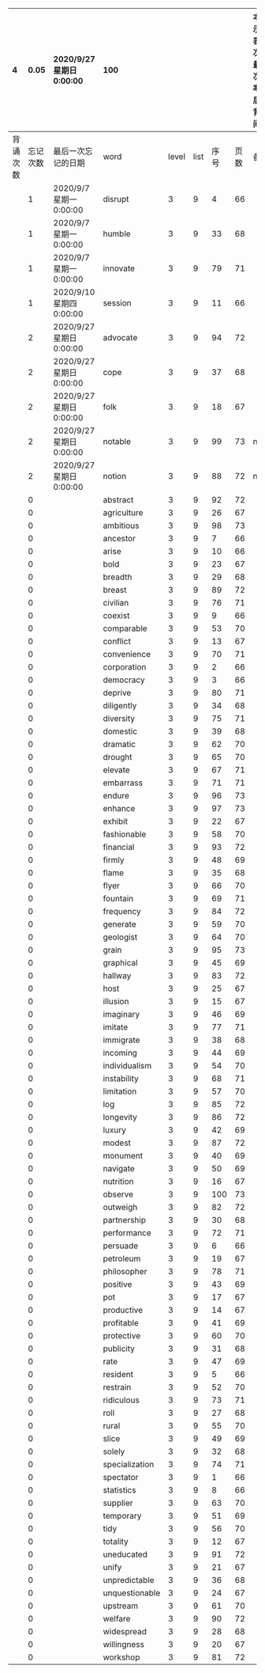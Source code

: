 |4|0.05|2020/9/27 星期日 0:00:00|100|||||本行表示本列表背诵次数，最后一次遗忘率和最后一次背诵时间||
|:--|:--|:--|:--|:--|:--|:--|:--|:--|:--|
|背诵次数|忘记次数|最后一次忘记的日期|word|level|list|序号|页数|备注|助记备注|
||1|2020/9/7 星期一 0:00:00|disrupt|3|9|4|66|||
||1|2020/9/7 星期一 0:00:00|humble|3|9|33|68|||
||1|2020/9/7 星期一 0:00:00|innovate|3|9|79|71|||
||1|2020/9/10 星期四 0:00:00|session|3|9|11|66|||
||2|2020/9/27 星期日 0:00:00|advocate|3|9|94|72|||
||2|2020/9/27 星期日 0:00:00|cope|3|9|37|68|||
||2|2020/9/27 星期日 0:00:00|folk|3|9|18|67|||
||2|2020/9/27 星期日 0:00:00|notable|3|9|99|73|notion||
||2|2020/9/27 星期日 0:00:00|notion|3|9|88|72|notable||
||0||abstract|3|9|92|72|||
||0||agriculture|3|9|26|67|||
||0||ambitious|3|9|98|73|||
||0||ancestor|3|9|7|66|||
||0||arise|3|9|10|66|||
||0||bold|3|9|23|67|||
||0||breadth|3|9|29|68|||
||0||breast|3|9|89|72|||
||0||civilian|3|9|76|71|||
||0||coexist|3|9|9|66|||
||0||comparable|3|9|53|70|||
||0||conflict|3|9|13|67|||
||0||convenience|3|9|70|71|||
||0||corporation|3|9|2|66|||
||0||democracy|3|9|3|66|||
||0||deprive|3|9|80|71|||
||0||diligently|3|9|34|68|||
||0||diversity|3|9|75|71|||
||0||domestic|3|9|39|68|||
||0||dramatic|3|9|62|70|||
||0||drought|3|9|65|70|||
||0||elevate|3|9|67|71|||
||0||embarrass|3|9|71|71|||
||0||endure|3|9|96|73|||
||0||enhance|3|9|97|73|||
||0||exhibit|3|9|22|67|||
||0||fashionable|3|9|58|70|||
||0||financial|3|9|93|72|||
||0||firmly|3|9|48|69|||
||0||flame|3|9|35|68|||
||0||flyer|3|9|66|70|||
||0||fountain|3|9|69|71|||
||0||frequency|3|9|84|72|||
||0||generate|3|9|59|70|||
||0||geologist|3|9|64|70|||
||0||grain|3|9|95|73|||
||0||graphical|3|9|45|69|||
||0||hallway|3|9|83|72|||
||0||host|3|9|25|67|||
||0||illusion|3|9|15|67|||
||0||imaginary|3|9|46|69|||
||0||imitate|3|9|77|71|||
||0||immigrate|3|9|38|68|||
||0||incoming|3|9|44|69|||
||0||individualism|3|9|54|70|||
||0||instability|3|9|68|71|||
||0||limitation|3|9|57|70|||
||0||log|3|9|85|72|||
||0||longevity|3|9|86|72|||
||0||luxury|3|9|42|69|||
||0||modest|3|9|87|72|||
||0||monument|3|9|40|69|||
||0||navigate|3|9|50|69|||
||0||nutrition|3|9|16|67|||
||0||observe|3|9|100|73|||
||0||outweigh|3|9|82|72|||
||0||partnership|3|9|30|68|||
||0||performance|3|9|72|71|||
||0||persuade|3|9|6|66|||
||0||petroleum|3|9|19|67|||
||0||philosopher|3|9|78|71|||
||0||positive|3|9|43|69|||
||0||pot|3|9|17|67|||
||0||productive|3|9|14|67|||
||0||profitable|3|9|41|69|||
||0||protective|3|9|60|70|||
||0||publicity|3|9|31|68|||
||0||rate|3|9|47|69|||
||0||resident|3|9|5|66|||
||0||restrain|3|9|52|70|||
||0||ridiculous|3|9|73|71|||
||0||roll|3|9|27|68|||
||0||rural|3|9|55|70|||
||0||slice|3|9|49|69|||
||0||solely|3|9|32|68|||
||0||specialization|3|9|74|71|||
||0||spectator|3|9|1|66|||
||0||statistics|3|9|8|66|||
||0||supplier|3|9|63|70|||
||0||temporary|3|9|51|69|||
||0||tidy|3|9|56|70|||
||0||totality|3|9|12|67|||
||0||uneducated|3|9|91|72|||
||0||unify|3|9|21|67|||
||0||unpredictable|3|9|36|68|||
||0||unquestionable|3|9|24|67|||
||0||upstream|3|9|61|70|||
||0||welfare|3|9|90|72|||
||0||widespread|3|9|28|68|||
||0||willingness|3|9|20|67|||
||0||workshop|3|9|81|72|||
